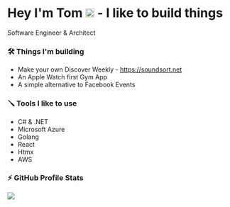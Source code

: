 <h1> Hey I'm Tom <img src = "https://raw.githubusercontent.com/MartinHeinz/MartinHeinz/master/wave.gif" width = 20px> - I like to build things </h1>
Software Engineer & Architect

### 🛠️ Things I'm building
- Make your own Discover Weekly - https://soundsort.net
- An Apple Watch first Gym App
- A simple alternative to Facebook Events

### 🪛 Tools I like to use
- C# & .NET
- Microsoft Azure
- Golang
- React
- Htmx
- AWS

### :zap: GitHub Profile Stats 
<img src="https://github-readme-stats.anuraghazra1.vercel.app/api?username=tombrereton&show_icons=true" />



